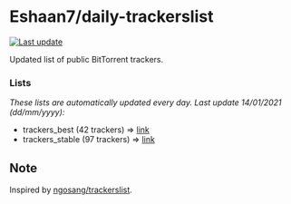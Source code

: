 
# Eshaan7/daily-trackerslist 

[![Last update](https://img.shields.io/badge/Last%20update-14/01/2021-blue.svg)](#)

Updated list of public BitTorrent trackers.

### Lists
*These lists are automatically updated every day. Last update 14/01/2021 (_dd/mm/yyyy_):*

* trackers_best (42 trackers) => [link](https://raw.githubusercontent.com/eshaan7/daily-trackerslist/master/trackers_best.txt)
* trackers_stable (97 trackers) => [link](https://raw.githubusercontent.com/eshaan7/daily-trackerslist/master/trackers_stable.txt)

## Note

Inspired by [ngosang/trackerslist](https://github.com/ngosang/trackerslist).
